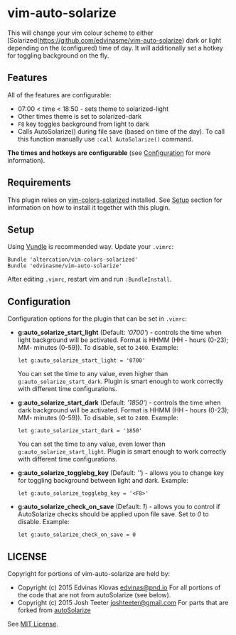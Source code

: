 # vim-auto-solarize

This will change your vim colour scheme to either
[Solarized(https://github.com/edvinasme/vim-auto-solarize) dark or light
depending on the (configured) time of day. It will additionally set a hotkey
for toggling background on the fly.

## Features

All of the features are configurable:
- 07:00 < time < 18:50 - sets theme to solarized-light
- Other times theme is set to solarized-dark
- `F8` key toggles background from light to dark
- Calls AutoSolarize() during file save (based on time of the day). To call
  this function manually use `:call AutoSolarize()` command.

**The times and hotkeys are configurable** (see
[Configuration](#Configuration) for more information).

## Requirements

This plugin relies on
[vim-colors-solarized](http://ethanschoonover.com/solarized/vim-colors-solarized)
installed. See [Setup](#Setup) section for information on how to install it
together with this plugin.

## Setup

Using [Vundle](https://github.com/gmarik/Vundle.vim) is recommended way.
Update your `.vimrc`:

```vim
Bundle 'altercation/vim-colors-solarized'
Bundle 'edvinasme/vim-auto-solarize'
```

After editing `.vimrc`, restart vim and run `:BundleInstall`.

## Configuration

Configuration options for the plugin that can be set in `.vimrc`:

- **g:auto_solarize_start_light** (Default: *'0700'*) - controls the time when
  light background will be activated. Format is HHMM (HH - hours (0-23); MM-
  minutes (0-59)). To disable, set to `2400`. Example:

   ```vim
   let g:auto_solarize_start_light = '0700'
   ```

   You can set the time to any value, even higher than
   `g:auto_solarize_start_dark`. Plugin is smart enough to work correctly with
   different time configurations.

- **g:auto_solarize_start_dark** (Default: *'1850'*) - controls the time when
  dark background will be activated. Format is HHMM (HH - hours (0-23); MM-
  minutes (0-59)). To disable, set to `2400`. Example:

     ```vim
    let g:auto_solarize_start_dark = '1850'
    ```

   You can set the time to any value, even lower than
   `g:auto_solarize_start_light`. Plugin is smart enough to work correctly with
   different time configurations.


- **g:auto_solarize_togglebg_key** (Default: *'<F8>'*) - allows you to change
  key for toggling background between light and dark. Example:

    ```vim
    let g:auto_solarize_togglebg_key = '<F8>'
    ```

- **g:auto_solarize_check_on_save** (Default: *1*) - allows you to control
  if AutoSolarize checks should be applied upon file save. Set to *0* to
  disable. Example:

    ```vim
    let g:auto_solarize_check_on_save = 0
    ```


## LICENSE

Copyright for portions of vim-auto-solarize are held by:
- Copyright (c) 2015 Edvinas Klovas <edvinas@pnd.io>
  For all portions of the code that are not from autoSolarize (see below).
- Copyright (c) 2015 Josh Teeter <joshteeter@gmail.com>
  For parts that are forked from
  [autoSolarize](www.vim.org/scripts/script.php?script_id=5210)

See [MIT License](LICENSE).
